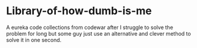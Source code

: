 # Library-of-how-dumb-is-me
A eureka code collections from codewar after I struggle to solve the problem for long but some guy just use an alternative and clever method to solve it in one second.
